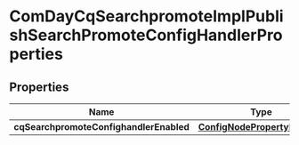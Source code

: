 

# ComDayCqSearchpromoteImplPublishSearchPromoteConfigHandlerProperties

## Properties

Name | Type | Description | Notes
------------ | ------------- | ------------- | -------------
**cqSearchpromoteConfighandlerEnabled** | [**ConfigNodePropertyBoolean**](ConfigNodePropertyBoolean.md) |  |  [optional]




